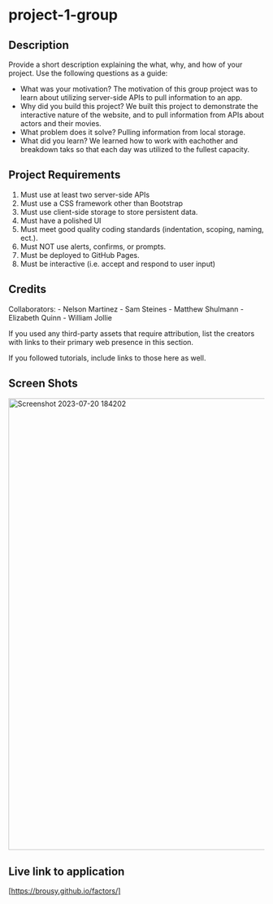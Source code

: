 # project-1-group

## Description

Provide a short description explaining the what, why, and how of your project. Use the following questions as a guide:

- What was your motivation?
    The motivation of this group project was to learn about utilizing server-side APIs to pull information to an app. 
- Why did you build this project? 
    We built this project to demonstrate the interactive nature of the website, and to pull information from APIs about actors and their movies. 
- What problem does it solve?
    Pulling information from local storage. 
- What did you learn?
    We learned how to work with eachother and breakdown taks so that each day was utilized to the fullest capacity. 


## Project Requirements

1. Must use at least two server-side APIs
2. Must use a CSS framework other than Bootstrap
3. Must use client-side storage to store persistent data. 
4. Must have a polished UI
5. Must meet good quality coding standards (indentation, scoping, naming, ect.).
6. Must NOT use alerts, confirms, or prompts.
7. Must be deployed to GitHub Pages.
8. Must be interactive (i.e. accept and respond to user input)


## Credits

Collaborators:
    - Nelson Martinez
    - Sam Steines
    - Matthew Shulmann
    - Elizabeth Quinn
    - William Jollie

If you used any third-party assets that require attribution, list the creators with links to their primary web presence in this section.

If you followed tutorials, include links to those here as well.

## Screen Shots

<img width="888" alt="Screenshot 2023-07-20 184202" src="https://github.com/brousy/factors/assets/61369939/1f941476-6ef1-4702-a48c-ab5a6c530703">


## Live link to application
[https://brousy.github.io/factors/]
